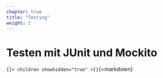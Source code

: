 ```yaml
---
chapter: true
title: "Testing"
weight: 2
---
```



# Testen mit JUnit und Mockito


`{{< children showhidden="true" >}}`{=markdown}
